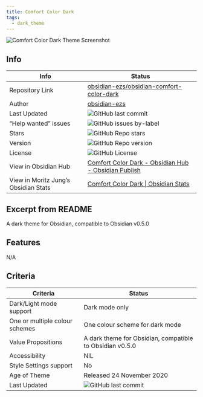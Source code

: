 ```yaml
---
title: Comfort Color Dark
tags:
  - dark_theme
---
```


![Comfort Color Dark Theme Screenshot](https://raw.githubusercontent.com/obsidian-ezs/obsidian-comfort-color-dark/refs/heads/master/screencap.png)

## Info

| Info                                 | Status                                                                                                                                                                       |
| ------------------------------------ | ---------------------------------------------------------------------------------------------------------------------------------------------------------------------------- |
| Repository Link                      | [obsidian-ezs/obsidian-comfort-color-dark](https://github.com/obsidian-ezs/obsidian-comfort-color-dark)                                                                      |
| Author                               | [obsidian-ezs](https://github.com/obsidian-ezs)                                                                                                                              |
| Last Updated                         | ![GitHub last commit](https://img.shields.io/github/last-commit/obsidian-ezs/obsidian-comfort-color-dark?color=573E7A&label=last%20update&logo=github&style=for-the-badge)   |
| “Help wanted” issues                 | ![GitHub issues by-label](https://img.shields.io/github/issues/obsidian-ezs/obsidian-comfort-color-dark/help%20wanted?color=573E7A&logo=github&style=for-the-badge)          |
| Stars                                | ![GitHub Repo stars](https://img.shields.io/github/stars/obsidian-ezs/obsidian-comfort-color-dark?color=573E7A&logo=github&style=for-the-badge)                              |
| Version                              | ![GitHub Repo version](https://img.shields.io/github/v/release/obsidian-ezs/obsidian-comfort-color-dark?color=573E7A&logo=github&style=for-the-badge&=semver)                |
| License                              | ![GitHub License](https://img.shields.io/github/license/obsidian-ezs/obsidian-comfort-color-dark?style=for-the-badge)                                                        |
| View in Obsidian Hub                 | [Comfort Color Dark \- Obsidian Hub \- Obsidian Publish](https://publish.obsidian.md/hub/02+-+Community+Expansions/02.05+All+Community+Expansions/Themes/Comfort+color+dark) |
| View in Moritz Jung’s Obsidian Stats | [Comfort Color Dark \| Obsidian Stats](https://www.moritzjung.dev/obsidian-stats/themes/comfort-color-dark/)                                                                 |

## Excerpt from README

A dark theme for Obsidian, compatible to Obsidian v0.5.0

## Features

N/A

## Criteria

| Criteria                       | Status                                                                                                                                                                     |
| ------------------------------ | -------------------------------------------------------------------------------------------------------------------------------------------------------------------------- |
| Dark/Light mode support        | Dark mode only                                                                                                                                                             |
| One or multiple colour schemes | One colour scheme for dark mode                                                                                                                                            |
| Value Propositions             | A dark theme for Obsidian, compatible to Obsidian v0.5.0                                                                                                                   |
| Accessibility                  | NIL                                                                                                                                                                        |
| Style Settings support         | No                                                                                                                                                                         |
| Age of Theme                   | Released 24 November 2020                                                                                                                                                  |
| Last Updated                   | ![GitHub last commit](https://img.shields.io/github/last-commit/obsidian-ezs/obsidian-comfort-color-dark?color=573E7A&label=last%20update&logo=github&style=for-the-badge) |
